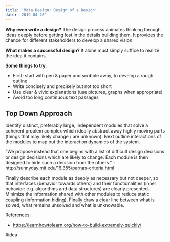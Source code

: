 ```yaml
---
title: 'Meta Design: Design of a Design'
date: '2019-04-20'
---
```

**Why even write a design?** The design process animates thinking through ideas deeply before getting lost in the details building them. It provides the chance for different stakeholders to develop a shared vision.

**What makes a successful design?**
It alone must simply suffice to realize the idea it contains.

**Some things to try**:

- First: start with pen & paper and scribble away, to develop a rough outline
- Write concisely and precisely but not too short
- Use clear & vivid explanations (use pictures, graphs when appropriate)
- Avoid too long continuous text passages

## Top Down Approach

Identify distinct, preferably large, independent modules that solve a coherent problem complex which ideally abstract away highly moving parts (things that may likely change / are unknown). Next outline interactions of the modules to map out the interaction dynamics of the system.

“We propose instead that one begins with a list of difficult design decisions or design decisions which are likely to change. Each module is then designed to hide such a decision from the others.” - <http://sunnyday.mit.edu/16.355/parnas-criteria.html>

Finally describe each module as deeply as necessary but not deeper, so that interfaces (behavior towards others) and their functionalities (inner behavior: e.g. algorithms and data structures) are clearly presented. Minimize the information shared with other modules to reduce static coupling (information hiding). Finally draw a clear line between what is solved, what remains unsolved and what is unknowable.

References:

- <https://learnhowtolearn.org/how-to-build-extremely-quickly/>

#idea
